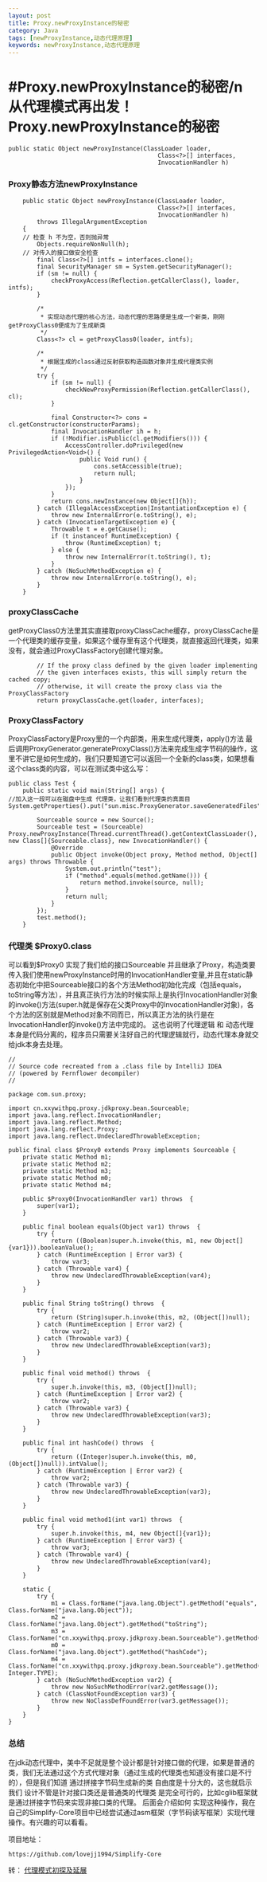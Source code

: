 ```yaml
---
layout: post
title: Proxy.newProxyInstance的秘密
category: Java
tags: [newProxyInstance,动态代理原理]
keywords: newProxyInstance,动态代理原理
---
```


#Proxy.newProxyInstance的秘密/n
从代理模式再出发！Proxy.newProxyInstance的秘密
==================================


    public static Object newProxyInstance(ClassLoader loader,
                                              Class<?>[] interfaces,
                                              InvocationHandler h)

### Proxy静态方法newProxyInstance

        public static Object newProxyInstance(ClassLoader loader,
                                              Class<?>[] interfaces,
                                              InvocationHandler h)
            throws IllegalArgumentException
        {
        // 检查 h 不为空，否则抛异常
            Objects.requireNonNull(h);
        // 对传入的接口做安全检查
            final Class<?>[] intfs = interfaces.clone();
            final SecurityManager sm = System.getSecurityManager();
            if (sm != null) {
                checkProxyAccess(Reflection.getCallerClass(), loader, intfs);
            }
    
            /*
             * 实现动态代理的核心方法，动态代理的思路便是生成一个新类，刚刚getProxyClass0便成为了生成新类
             */
            Class<?> cl = getProxyClass0(loader, intfs);
    
            /*
             * 根据生成的class通过反射获取构造函数对象并生成代理类实例
             */
            try {
                if (sm != null) {
                    checkNewProxyPermission(Reflection.getCallerClass(), cl);
                }
    
                final Constructor<?> cons = cl.getConstructor(constructorParams);
                final InvocationHandler ih = h;
                if (!Modifier.isPublic(cl.getModifiers())) {
                    AccessController.doPrivileged(new PrivilegedAction<Void>() {
                        public Void run() {
                            cons.setAccessible(true);
                            return null;
                        }
                    });
                }
                return cons.newInstance(new Object[]{h});
            } catch (IllegalAccessException|InstantiationException e) {
                throw new InternalError(e.toString(), e);
            } catch (InvocationTargetException e) {
                Throwable t = e.getCause();
                if (t instanceof RuntimeException) {
                    throw (RuntimeException) t;
                } else {
                    throw new InternalError(t.toString(), t);
                }
            } catch (NoSuchMethodException e) {
                throw new InternalError(e.toString(), e);
            }
        }

### proxyClassCache

getProxyClass0方法里其实直接取proxyClassCache缓存，proxyClassCache是一个代理类的缓存变量，如果这个缓存里有这个代理类，就直接返回代理类，如果没有，就会通过ProxyClassFactory创建代理对象。

            // If the proxy class defined by the given loader implementing
            // the given interfaces exists, this will simply return the cached copy;
            // otherwise, it will create the proxy class via the ProxyClassFactory
            return proxyClassCache.get(loader, interfaces);

### ProxyClassFactory

ProxyClassFactory是Proxy里的一个内部类，用来生成代理类，apply()方法 最后调用ProxyGenerator.generateProxyClass()方法来完成生成字节码的操作，这里不讲它是如何生成的，我们只要知道它可以返回一个全新的class类，如果想看这个class类的内容，可以在测试类中这么写：

    public class Test {
        public static void main(String[] args) {
    //加入这一段可以在磁盘中生成 代理类，让我们看到代理类的真面目        System.getProperties().put("sun.misc.ProxyGenerator.saveGeneratedFiles","true");
    
            Sourceable source = new Source();
            Sourceable test = (Sourceable) Proxy.newProxyInstance(Thread.currentThread().getContextClassLoader(), new Class[]{Sourceable.class}, new InvocationHandler() {
                @Override
                public Object invoke(Object proxy, Method method, Object[] args) throws Throwable {
                    System.out.println("test");
                    if ("method".equals(method.getName())) {
                        return method.invoke(source, null);
                    }
                    return null;
                }
            });
            test.method();
        }

### 代理类 $Proxy0.class

可以看到$Proxy0 实现了我们给的接口Sourceable 并且继承了Proxy，构造类要传入我们使用newProxyInstance时用的InvocationHandler变量,并且在static静态初始化中把Sourceable接口的各个方法Method初始化完成（包括equals，toString等方法），并且真正执行方法的时候实际上是执行InvocationHandler对象的invoke()方法(super.h就是保存在父类Proxy中的InvocationHandler对象)，各个方法的区别就是Method对象不同而已，所以真正方法的执行是在InvocationHandler的invoke()方法中完成的。 这也说明了代理逻辑 和 动态代理本身是代码分离的，程序员只需要关注好自己的代理逻辑就行，动态代理本身就交给jdk本身去处理。

    //
    // Source code recreated from a .class file by IntelliJ IDEA
    // (powered by Fernflower decompiler)
    //
    
    package com.sun.proxy;
    
    import cn.xxywithpq.proxy.jdkproxy.bean.Sourceable;
    import java.lang.reflect.InvocationHandler;
    import java.lang.reflect.Method;
    import java.lang.reflect.Proxy;
    import java.lang.reflect.UndeclaredThrowableException;
    
    public final class $Proxy0 extends Proxy implements Sourceable {
        private static Method m1;
        private static Method m2;
        private static Method m3;
        private static Method m0;
        private static Method m4;
    
        public $Proxy0(InvocationHandler var1) throws  {
            super(var1);
        }
    
        public final boolean equals(Object var1) throws  {
            try {
                return ((Boolean)super.h.invoke(this, m1, new Object[]{var1})).booleanValue();
            } catch (RuntimeException | Error var3) {
                throw var3;
            } catch (Throwable var4) {
                throw new UndeclaredThrowableException(var4);
            }
        }
    
        public final String toString() throws  {
            try {
                return (String)super.h.invoke(this, m2, (Object[])null);
            } catch (RuntimeException | Error var2) {
                throw var2;
            } catch (Throwable var3) {
                throw new UndeclaredThrowableException(var3);
            }
        }
    
        public final void method() throws  {
            try {
                super.h.invoke(this, m3, (Object[])null);
            } catch (RuntimeException | Error var2) {
                throw var2;
            } catch (Throwable var3) {
                throw new UndeclaredThrowableException(var3);
            }
        }
    
        public final int hashCode() throws  {
            try {
                return ((Integer)super.h.invoke(this, m0, (Object[])null)).intValue();
            } catch (RuntimeException | Error var2) {
                throw var2;
            } catch (Throwable var3) {
                throw new UndeclaredThrowableException(var3);
            }
        }
    
        public final void method1(int var1) throws  {
            try {
                super.h.invoke(this, m4, new Object[]{var1});
            } catch (RuntimeException | Error var3) {
                throw var3;
            } catch (Throwable var4) {
                throw new UndeclaredThrowableException(var4);
            }
        }
    
        static {
            try {
                m1 = Class.forName("java.lang.Object").getMethod("equals", Class.forName("java.lang.Object"));
                m2 = Class.forName("java.lang.Object").getMethod("toString");
                m3 = Class.forName("cn.xxywithpq.proxy.jdkproxy.bean.Sourceable").getMethod("method");
                m0 = Class.forName("java.lang.Object").getMethod("hashCode");
                m4 = Class.forName("cn.xxywithpq.proxy.jdkproxy.bean.Sourceable").getMethod("method1", Integer.TYPE);
            } catch (NoSuchMethodException var2) {
                throw new NoSuchMethodError(var2.getMessage());
            } catch (ClassNotFoundException var3) {
                throw new NoClassDefFoundError(var3.getMessage());
            }
        }
    }
    

### 总结

在jdk动态代理中，美中不足就是整个设计都是针对接口做的代理，如果是普通的类，我们无法通过这个方式代理对象（通过生成的代理类也知道没有接口是不行的），但是我们知道 通过拼接字节码生成新的类 自由度是十分大的，这也就启示我们 设计不管是针对接口类还是普通类的代理类 是完全可行的，比如cglib框架就是通过拼接字节码来实现非接口类的代理。 后面会介绍如何 实现这种操作，我在自己的Simplify-Core项目中已经尝试通过asm框架（字节码读写框架）实现代理操作。有兴趣的可以看看。

项目地址：

    https://github.com/lovejj1994/Simplify-Core

    
转： [代理模式初探及延展](https://blog.csdn.net/column/details/18913.html)